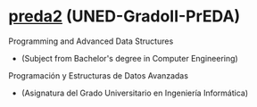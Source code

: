 # [preda2](https://cibergus.github.io/preda2/) (UNED-GradoII-PrEDA)  
Programming and Advanced Data Structures    
- (Subject from Bachelor's degree in Computer Engineering)  


Programación y Estructuras de Datos Avanzadas  
- (Asignatura del Grado Universitario en Ingeniería Informática)
